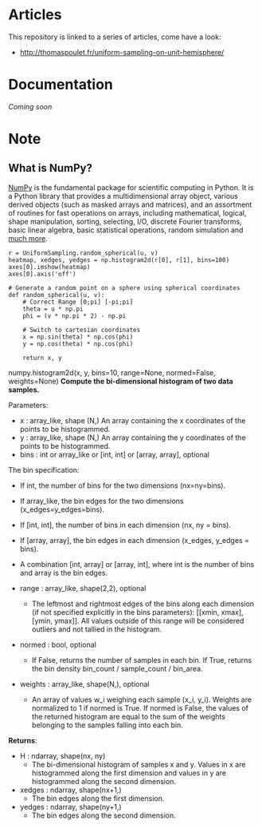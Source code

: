 # Articles
This repository is linked to a series of articles, come have a look:
 * http://thomaspoulet.fr/uniform-sampling-on-unit-hemisphere/

# Documentation
*Coming soon*

# Note

## What is NumPy?
[NumPy](http://www.numpy.org/) is the fundamental package for scientific computing in Python. It is a Python library that provides a multidimensional array object, various derived objects (such as masked arrays and matrices), and an assortment of routines for fast operations on arrays, including mathematical, logical, shape manipulation, sorting, selecting, I/O, discrete Fourier transforms, basic linear algebra, basic statistical operations, random simulation and [much more](https://docs.scipy.org/doc/numpy/reference/index.html).

```
r = UniformSampling.random_spherical(u, v)
heatmap, xedges, yedges = np.histogram2d(r[0], r[1], bins=100)
axes[0].imshow(heatmap)
axes[0].axis('off')

# Generate a random point on a sphere using spherical coordinates
def random_spherical(u, v):
    # Correct Range [0;pi] [-pi;pi]
    theta = u * np.pi
    phi = (v * np.pi * 2) - np.pi

    # Switch to cartesian coordinates
    x = np.sin(theta) * np.cos(phi)
    y = np.cos(theta) * np.cos(phi)

    return x, y
```
numpy.histogram2d(x, y, bins=10, range=None, normed=False, weights=None)
**Compute the bi-dimensional histogram of two data samples.**

Parameters:
- x : array_like, shape (N,) An array containing the x coordinates of the points to be histogrammed.
- y : array_like, shape (N,) An array containing the y coordinates of the points to be histogrammed.
- bins : int or array_like or [int, int] or [array, array], optional

The bin specification:
- If int, the number of bins for the two dimensions (nx=ny=bins).
- If array_like, the bin edges for the two dimensions (x_edges=y_edges=bins).
- If [int, int], the number of bins in each dimension (nx, ny = bins).
- If [array, array], the bin edges in each dimension (x_edges, y_edges = bins).
- A combination [int, array] or [array, int], where int is the number of bins and array is the bin edges.

- range : array_like, shape(2,2), optional
    - The leftmost and rightmost edges of the bins along each dimension (if not specified explicitly in the bins parameters): [[xmin, xmax], [ymin, ymax]]. All values outside of this range will be considered outliers and not tallied in the histogram.
- normed : bool, optional
    - If False, returns the number of samples in each bin. If True, returns the bin density bin_count / sample_count / bin_area.
- weights : array_like, shape(N,), optional
    - An array of values w_i weighing each sample (x_i, y_i). Weights are normalized to 1 if normed is True. If normed is False, the values of the returned histogram are equal to the sum of the weights belonging to the samples falling into each bin.

**Returns**:
- H : ndarray, shape(nx, ny)
    - The bi-dimensional histogram of samples x and y. Values in x are histogrammed along the first dimension and values in y are histogrammed along the second dimension.
- xedges : ndarray, shape(nx+1,)
    - The bin edges along the first dimension.
- yedges : ndarray, shape(ny+1,)
    - The bin edges along the second dimension.
